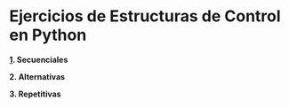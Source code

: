 # Ejercicios de Estructuras de Control en Python

**[1](secuenciales/Readme.md). Secuenciales**

**2. Alternativas**

**3. Repetitivas**